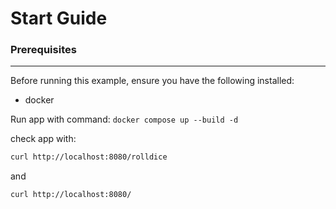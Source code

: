 # Start Guide

### Prerequisites

---

Before running this example, ensure you have the following installed:

-   docker

Run app with command:
`docker compose up --build -d`

check app with:

```bash
curl http://localhost:8080/rolldice
```

and

```bash
curl http://localhost:8080/
```
